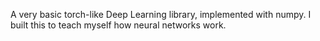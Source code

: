 A very basic torch-like Deep Learning library, implemented with numpy. I built this to teach myself how neural networks work.
